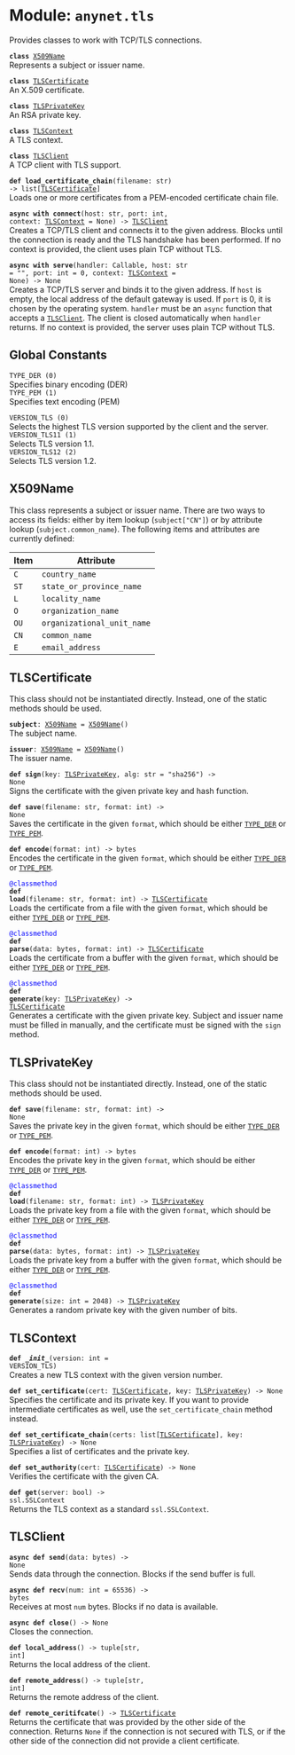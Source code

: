 
# Module: <code>anynet.tls</code>

Provides classes to work with TCP/TLS connections.

<code>**class** [X509Name](#x509name)</code><br>
<span class="docs">Represents a subject or issuer name.</span>

<code>**class** [TLSCertificate](#tlscertificate)</code><br>
<span class="docs">An X.509 certificate.</span>

<code>**class** [TLSPrivateKey](#tlsprivatekey)</code><br>
<span class="docs">An RSA private key.</span>

<code>**class** [TLSContext](#tlscontext)</code><br>
<span class="docs">A TLS context.</span>

<code>**class** [TLSClient](#tlsclient)</code><br>
<span class="docs">A TCP client with TLS support.</span>

<code>**def load_certificate_chain**(filename: str) -> list[[TLSCertificate](#tlscertificate)]</code><br>
<span class="docs">Loads one or more certificates from a PEM-encoded certificate chain file.</span>

<code>**async with connect**(host: str, port: int, context: [TLSContext](#tlscontext) = None) -> [TLSClient](#tlsclient)</code><br>
<span class="docs">Creates a TCP/TLS client and connects it to the given address. Blocks until the connection is ready and the TLS handshake has been performed. If no context is provided, the client uses plain TCP without TLS.</span>

<code>**async with serve**(handler: Callable, host: str = "", port: int = 0, context: [TLSContext](#tlscontext) = None) -> None</code><br>
<span class="docs">Creates a TCP/TLS server and binds it to the given address. If `host` is empty, the local address of the default gateway is used. If `port` is 0, it is chosen by the operating system. `handler` must be an `async` function that accepts a [`TLSClient`](#tlsclient). The client is closed automatically when `handler` returns. If no context is provided, the server uses plain TCP without TLS.</span>

## Global Constants
`TYPE_DER (0)`<br>
<span class="docs">Specifies binary encoding (DER)</span><br>
`TYPE_PEM (1)`<br>
<span class="docs">Specifies text encoding (PEM)</span>

`VERSION_TLS (0)`<br>
<span class="docs">Selects the highest TLS version supported by the client and the server.</span><br>
`VERSION_TLS11 (1)`<br>
<span class="docs">Selects TLS version 1.1.</span><br>
`VERSION_TLS12 (2)`<br>
<span class="docs">Selects TLS version 1.2.</span>

## X509Name
This class represents a subject or issuer name. There are two ways to access its fields: either by item lookup (`subject["CN"]`) or by attribute lookup (`subject.common_name`). The following items and attributes are currently defined:

| Item | Attribute |
| --- | --- |
| `C` | `country_name` |
| `ST` | `state_or_province_name` |
| `L` | `locality_name` |
| `O` | `organization_name` |
| `OU` | `organizational_unit_name` |
| `CN` | `common_name` |
| `E` | `email_address` |

## TLSCertificate
This class should not be instantiated directly. Instead, one of the static methods should be used.

<code>**subject**: [X509Name](#x509name) = [X509Name](#x509name)()</code><br>
<span class="docs">The subject name.</span>

<code>**issuer**: [X509Name](#x509name) = [X509Name](#x509name)()</code><br>
<span class="docs">The issuer name.</span>

<code>**def sign**(key: [TLSPrivateKey](#tlsprivatekey), alg: str = "sha256") -> None</code><br>
<span class="docs">Signs the certificate with the given private key and hash function.</span>

<code>**def save**(filename: str, format: int) -> None</code><br>
<span class="docs">Saves the certificate in the given `format`, which should be either [`TYPE_DER`](#global-constants) or [`TYPE_PEM`](#global-constants).

<code>**def encode**(format: int) -> bytes</code><br>
<span class="docs">Encodes the certificate in the given `format`, which should be either [`TYPE_DER`](#global-constants) or [`TYPE_PEM`](#global-constants).</span>

<code style="color: blue">@classmethod</code><br>
<code>**def load**(filename: str, format: int) -> [TLSCertificate](#tlscertificate)</code><br>
<span class="docs">Loads the certificate from a file with the given `format`, which should be either [`TYPE_DER`](#global-constants) or [`TYPE_PEM`](#global-constants).</span>

<code style="color: blue">@classmethod</code><br>
<code>**def parse**(data: bytes, format: int) -> [TLSCertificate](#tlscertificate)</code><br>
<span class="docs">Loads the certificate from a buffer with the given `format`, which should be either [`TYPE_DER`](#global-constants) or [`TYPE_PEM`](#global-constants).</span>

<code style="color: blue">@classmethod</code><br>
<code>**def generate**(key: [TLSPrivateKey](#tlsprivatekey)) -> [TLSCertificate](#tlscertificate)</code><br>
<span class="docs">Generates a certificate with the given private key. Subject and issuer name must be filled in manually, and the certificate must be signed with the `sign` method.</span>

## TLSPrivateKey
This class should not be instantiated directly. Instead, one of the static methods should be used.

<code>**def save**(filename: str, format: int) -> None</code><br>
<span class="docs">Saves the private key in the given `format`, which should be either [`TYPE_DER`](#global-constants) or [`TYPE_PEM`](#global-constants).

<code>**def encode**(format: int) -> bytes</code><br>
<span class="docs">Encodes the private key in the given `format`, which should be either [`TYPE_DER`](#global-constants) or [`TYPE_PEM`](#global-constants).</span>

<code style="color: blue">@classmethod</code><br>
<code>**def load**(filename: str, format: int) -> [TLSPrivateKey](#tlsprivatekey)</code><br>
<span class="docs">Loads the private key from a file with the given `format`, which should be either [`TYPE_DER`](#global-constants) or [`TYPE_PEM`](#global-constants).</span>

<code style="color: blue">@classmethod</code><br>
<code>**def parse**(data: bytes, format: int) -> [TLSPrivateKey](#tlsprivatekey)</code><br>
<span class="docs">Loads the private key from a buffer with the given `format`, which should be either [`TYPE_DER`](#global-constants) or [`TYPE_PEM`](#global-constants).</span>

<code style="color: blue">@classmethod</code><br>
<code>**def generate**(size: int = 2048) -> [TLSPrivateKey](#tlsprivatekey)</code><br>
<span class="docs">Generates a random private key with the given number of bits.</span>

## TLSContext
<code>**def _\_init__**(version: int = VERSION_TLS)</code><br>
<span class="docs">Creates a new TLS context with the given version number.</span>

<code>**def set_certificate**(cert: [TLSCertificate](#tlscertificate), key: [TLSPrivateKey](#tlsprivatekey)) -> None</code><br>
<span class="docs">Specifies the certificate and its private key. If you want to provide intermediate certificates as well, use the `set_certificate_chain` method instead.</span>

<code>**def set_certificate_chain**(certs: list[[TLSCertificate](#tlscertificate)], key: [TLSPrivateKey](#tlsprivatekey)) -> None</code><br>
<span class="docs">Specifies a list of certificates and the private key.</span>

<code>**def set_authority**(cert: [TLSCertificate](#tlscertificate)) -> None</code><br>
<span class="docs">Verifies the certificate with the given CA.</span>

<code>**def get**(server: bool) -> ssl.SSLContext</code><br>
<span class="docs">Returns the TLS context as a standard `ssl.SSLContext`.</span>

## TLSClient
<code>**async def send**(data: bytes) -> None</code><br>
<span class="docs">Sends data through the connection. Blocks if the send buffer is full.</span>

<code>**async def recv**(num: int = 65536) -> bytes</code><br>
<span class="docs">Receives at most `num` bytes. Blocks if no data is available.</span>

<code>**async def close**() -> None</code><br>
<span class="docs">Closes the connection.</span>

<code>**def local_address**() -> tuple[str, int]</code><br>
<span class="docs">Returns the local address of the client.</span>

<code>**def remote_address**() -> tuple[str, int]</code><br>
<span class="docs">Returns the remote address of the client.</span>

<code>**def remote_ceritifcate**() -> [TLSCertificate](#tlscertificate)</code><br>
<span class="docs">Returns the certificate that was provided by the other side of the connection. Returns `None` if the connection is not secured with TLS, or if the other side of the connection did not provide a client certificate.</span>

